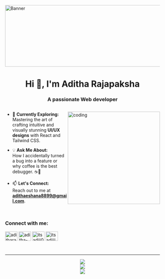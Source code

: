 <img src="https://media3.giphy.com/media/v1.Y2lkPTc5MGI3NjExOG41aWhibXhkZ2VwNGR2anJ6dHhuMXY0dGlsdWdvam50aHptejFzYiZlcD12MV9pbnRlcm5hbF9naWZfYnlfaWQmY3Q9Zw/NKEt9elQ5cR68/giphy.webp" align="center" alt="Banner" height="200" width="2000">


<h1 align="center">Hi 👋, I'm Aditha Rajapaksha</h1>
<h3 align="center">A passionate Web developer</h3>


<p align="left"> <a href="https://twitter.com/" target="blank"><img src="https://img.shields.io/twitter/follow/?logo=twitter&style=for-the-badge" alt="" /></a> </p>

- 🌱 **Currently Exploring:**                                     <img align="right" alt="coding" width="300"  
src="https://camo.githubusercontent.com/4d9f5ecceb711eec6e2018f38a5677dc657c9738d4a65ba3b928c41c0a45b439/68747470733a2f2f6d69726f2e6d656469756d2e636f6d2f6d61782f313336302f302a37513379765349765f7430696f4a2d5a2e676966">
  <br>Mastering the art of crafting intuitive and visually stunning **UI/UX designs** with React and Tailwind CSS.

- 💡 **Ask Me About:**  
  How I accidentally turned a bug into a feature or why coffee is the best debugger. ☕🐞  

- 📫 **Let's Connect:**  
  Reach out to me at **[adithaeshana8899@gmail.com](mailto:adithaeshana8899@gmail.com)**.
  

<br>
<h3 align="left">Connect with me:</h3>
<p align="left">
<a href="https://twitter.com/aditharajapaksh" target="blank"><img align="center" src="https://raw.githubusercontent.com/rahuldkjain/github-profile-readme-generator/master/src/images/icons/Social/twitter.svg" alt="aditharajapaksh" height="30" width="40" /></a>
<a href="https://linkedin.com/in/Aditha-Rajapaksha" target="blank"><img align="center" src="https://raw.githubusercontent.com/rahuldkjain/github-profile-readme-generator/master/src/images/icons/Social/linked-in-alt.svg" alt="aditha-rajapaksha" height="30" width="40" /></a>
<a href="https://fb.com/itsadiii001" target="blank"><img align="center" src="https://raw.githubusercontent.com/rahuldkjain/github-profile-readme-generator/master/src/images/icons/Social/facebook.svg" alt="itsadiii001" height="30" width="40" /></a>
<a href="https://instagram.com/itsadiiii__" target="blank"><img align="center" src="https://raw.githubusercontent.com/rahuldkjain/github-profile-readme-generator/master/src/images/icons/Social/instagram.svg" alt="itsadiiii__" height="30" width="40" /></a>
</p>
<br>
<hr>

<div align="center">
    <img src="https://skillicons.dev/icons?i=react,nodejs,tailwind,html,css" /><br>
    <img src="https://skillicons.dev/icons?i=js,java,py,mongodb,mysql,git,figma" /><br>
  <img src="https://skillicons.dev/icons?i=vscode,androidstudio" />
</div>



